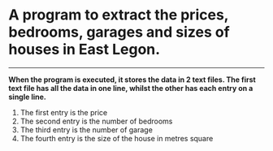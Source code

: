 # A program to extract the prices, bedrooms, garages and sizes of houses in East Legon.
---

**When the program is executed, it stores the data in 2 text files. The first text file has all the data in one line, whilst the other has each entry on a single line.**


1. The first entry is the price
2. The second entry is the number of bedrooms
3. The third entry is the number of garage
4. The fourth entry is the size of the house in metres square
